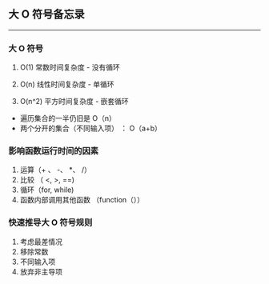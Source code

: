 ## 大 O 符号备忘录

---

### 大 O 符号

1. O(1) 常数时间复杂度 - 没有循环
<!-- 2. O(log n) 对数时间复杂度 - 通常搜索算法如果已排序（二分查找）则具有 log（n） -->
2. O(n) 线性时间复杂度 - 单循环
<!-- 4. O(n \* log n) 线性对数时间复杂度 - 排序算法 -->
3. O(n^2) 平方时间复杂度 - 嵌套循环
   <!-- 4. O(2^n) 指数时间复杂度 - 递归 -->
   <!-- 5. 0(n!) 阶乘时间复杂度 - 每个元素都会添加循环 -->

- 遍历集合的一半仍旧是 O（n）
- 两个分开的集合（不同输入项） ： O（a+b）

### 影响函数运行时间的因素

1. 运算（+ 、 -、 \*、 /）
2. 比较 （ <, >, ==)
3. 循环（for, while)
4. 函数内部调用其他函数 （function（））

### 快速推导大 O 符号规则

1. 考虑最差情况
2. 移除常数
3. 不同输入项
4. 放弃非主导项
